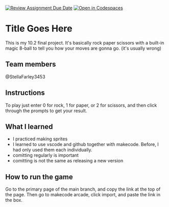 [![Review Assignment Due Date](https://classroom.github.com/assets/deadline-readme-button-22041afd0340ce965d47ae6ef1cefeee28c7c493a6346c4f15d667ab976d596c.svg)](https://classroom.github.com/a/I5N-ADl2)
[![Open in Codespaces](https://classroom.github.com/assets/launch-codespace-2972f46106e565e64193e422d61a12cf1da4916b45550586e14ef0a7c637dd04.svg)](https://classroom.github.com/open-in-codespaces?assignment_repo_id=19668680)
# Title Goes Here
This is my 10.2 final project. 
It's basically rock paper scissors with a built-in magic 8-ball to tell you how your moves are gonna go. 
(it's usually wrong)

## Team members
@StellaFarley3453 

## Instructions
To play just enter 0 for rock, 1 for paper, or 2 for scissors, and then click through the prompts to get your result.

## What I learned
* I practiced making sprites
* I learned to use vscode and github together with makecode. Before, I had only used them each individually.
* comitting regularly is important
* comitting is not the same as releasing a new version
## How to run the game
Go to the primary page of the main branch, and copy the link at the top of the page. Then go to makecode arcade, click import, and paste the link in the box.